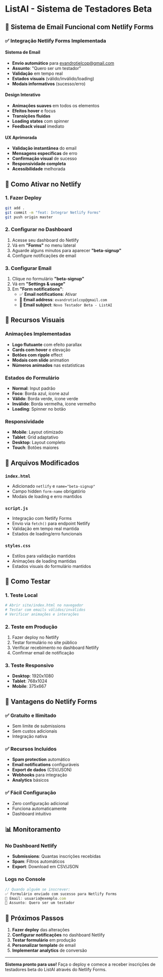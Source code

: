 # ListAI - Sistema de Testadores Beta

## 🚀 Sistema de Email Funcional com Netlify Forms

### ✅ Integração Netlify Forms Implementada

#### Sistema de Email
- **Envio automático** para evandrotielcop@gmail.com
- **Assunto**: "Quero ser um testador"
- **Validação** em tempo real
- **Estados visuais** (válido/inválido/loading)
- **Modais informativos** (sucesso/erro)

#### Design Interativo
- **Animações suaves** em todos os elementos
- **Efeitos hover** e focus
- **Transições fluidas**
- **Loading states** com spinner
- **Feedback visual** imediato

#### UX Aprimorada
- **Validação instantânea** do email
- **Mensagens específicas** de erro
- **Confirmação visual** de sucesso
- **Responsividade completa**
- **Acessibilidade** melhorada

## 📧 Como Ativar no Netlify

### 1. Fazer Deploy
```bash
git add .
git commit -m "feat: Integrar Netlify Forms"
git push origin master
```

### 2. Configurar no Dashboard
1. Acesse seu dashboard do Netlify
2. Vá em **"Forms"** no menu lateral
3. Aguarde alguns minutos para aparecer **"beta-signup"**
4. Configure notificações de email

### 3. Configurar Email
1. Clique no formulário **"beta-signup"**
2. Vá em **"Settings & usage"**
3. Em **"Form notifications"**:
   - ✅ **Email notifications**: Ativar
   - 📧 **Email address**: `evandrotielcop@gmail.com`
   - 📝 **Email subject**: `Novo Testador Beta - ListAI`

## 🎨 Recursos Visuais

### Animações Implementadas
- **Logo flutuante** com efeito parallax
- **Cards com hover** e elevação
- **Botões com ripple** effect
- **Modais com slide** animation
- **Números animados** nas estatísticas

### Estados do Formulário
- **Normal**: Input padrão
- **Foco**: Borda azul, ícone azul
- **Válido**: Borda verde, ícone verde
- **Inválido**: Borda vermelha, ícone vermelho
- **Loading**: Spinner no botão

### Responsividade
- **Mobile**: Layout otimizado
- **Tablet**: Grid adaptativo
- **Desktop**: Layout completo
- **Touch**: Botões maiores

## 🔧 Arquivos Modificados

### `index.html`
- Adicionado `netlify` e `name="beta-signup"`
- Campo hidden `form-name` obrigatório
- Modais de loading e erro mantidos

### `script.js`
- Integração com Netlify Forms
- Envio via `fetch()` para endpoint Netlify
- Validação em tempo real mantida
- Estados de loading/erro funcionais

### `styles.css`
- Estilos para validação mantidos
- Animações de loading mantidas
- Estados visuais do formulário mantidos

## 📱 Como Testar

### 1. Teste Local
```bash
# Abrir site/index.html no navegador
# Testar com emails válidos/inválidos
# Verificar animações e interações
```

### 2. Teste em Produção
1. Fazer deploy no Netlify
2. Testar formulário no site público
3. Verificar recebimento no dashboard Netlify
4. Confirmar email de notificação

### 3. Teste Responsivo
- **Desktop**: 1920x1080
- **Tablet**: 768x1024  
- **Mobile**: 375x667

## 🎯 Vantagens do Netlify Forms

### ✅ Gratuito e Ilimitado
- Sem limite de submissions
- Sem custos adicionais
- Integração nativa

### ✅ Recursos Incluídos
- **Spam protection** automático
- **Email notifications** configuráveis
- **Export de dados** (CSV/JSON)
- **Webhooks** para integração
- **Analytics** básicos

### ✅ Fácil Configuração
- Zero configuração adicional
- Funciona automaticamente
- Dashboard intuitivo

## 📊 Monitoramento

### No Dashboard Netlify
- **Submissions**: Quantas inscrições recebidas
- **Spam**: Filtros automáticos
- **Export**: Download em CSV/JSON

### Logs no Console
```javascript
// Quando alguém se inscrever:
✅ Formulário enviado com sucesso para Netlify Forms
📧 Email: usuario@exemplo.com
📝 Assunto: Quero ser um testador
```

## 🚀 Próximos Passos

1. **Fazer deploy** das alterações
2. **Configurar notificações** no dashboard Netlify
3. **Testar formulário** em produção
4. **Personalizar template** de email
5. **Implementar analytics** de conversão

---

**Sistema pronto para uso!** Faça o deploy e comece a receber inscrições de testadores beta do ListAI através do Netlify Forms.